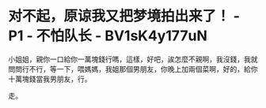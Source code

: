 # 对不起，原谅我又把梦境拍出来了！ - P1 - 不怕队长 - BV1sK4y177uN

小姐姐，親你一口給你一萬塊錢行嗎，這樣，好吧，誒怎麼不親啊，我沒錢，我就問問行不行，等一下，喂媽媽，我姐那個男朋友，你晚上加兩個菜啊，好的，給你十萬塊錢當我男朋友，行。

走。